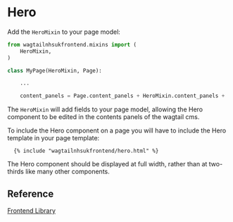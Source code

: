 # Hero

Add the `HeroMixin` to your page model:
```py
from wagtailnhsukfrontend.mixins import (
    HeroMixin,
)

class MyPage(HeroMixin, Page):

    ...

    content_panels = Page.content_panels + HeroMixin.content_panels + ...
```

The `HeroMixin` will add fields to your page model, allowing the Hero component to be edited in the
contents panels of the wagtail cms.

To include the Hero component on a page you will have to include the Hero template in your page template:
```django
  {% include "wagtailnhsukfrontend/hero.html" %}
```

The Hero component should be displayed at full width, rather than at two-thirds like many other 
components.


## Reference

[Frontend Library](https://github.com/nhsuk/nhsuk-frontend/tree/master/packages/components/hero)  